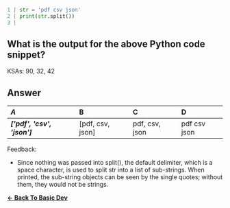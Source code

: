 ```python
1 | str = 'pdf csv json'
2 | print(str.split())
3 | 
```

## What is the output for the above Python code snippet?

KSAs: 90, 32, 42

## Answer
| ***A*** | B | C | D |
| :--- | :--- | :--- | :--- |
| ***['pdf', 'csv', 'json']*** | [pdf, csv, json] | pdf, csv, json | pdf csv json |


Feedback:

- Since nothing was passed into split(), the default delimiter, which is a space character, is used to split str into a list of sub-strings. When printed, the sub-string objects can be seen by the single quotes; without them, they would not be strings.

[**<- Back To Basic Dev**](../../../Basic_Dev.md)

